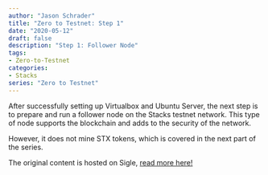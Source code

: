 ```yaml
---
author: "Jason Schrader"
title: "Zero to Testnet: Step 1"
date: "2020-05-12"
draft: false
description: "Step 1: Follower Node"
tags:
- Zero-to-Testnet 
categories:
- Stacks
series: "Zero to Testnet"
---
```


After successfully setting up Virtualbox and Ubuntu Server, the next step is to prepare and run a follower node on the Stacks testnet network. This type of node supports the blockchain and adds to the security of the network.

However, it does not mine STX tokens, which is covered in the next part of the series.

The original content is hosted on Sigle, [read more here!](https://app.sigle.io/whoabuddy.id.blockstack/0KA5Ffq1HbVcAmZg02Vo3)